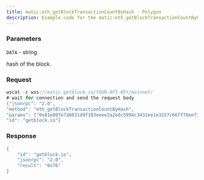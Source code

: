 ```yaml
---
title: matic:eth_getBlockTransactionCountByHash - Polygon
description: Example code for the matic:eth_getBlockTransactionCountByHash ws method. Сomplete guide on how to use matic:eth_getBlockTransactionCountByHash ws in GetBlock.io Web3 documentation.
---
```


### Parameters


`DATA` - string

hash of the block.

### Request

``` java
wscat -c wss://matic.getblock.io/YOUR-API-KEY/mainnet/ 
# wait for connection and send the request body 
{"jsonrpc": "2.0",
"method": "eth_getBlockTransactionCountByHash",
"params": ["0x81e807e7a6031d9f103eeee2a2edc5994c3432ee1e3227c66ff78eef30ea1dec"],
"id": "getblock.io"}
```

###  Response

``` java
{
    "id": "getblock.io",
    "jsonrpc": "2.0",
    "result": "0x76"
}
```

